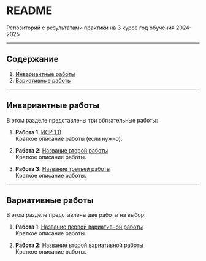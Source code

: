 # README

Репозиторий с результатами практики на 3 курсе год обучения 2024-2025

---

## Содержание
1. [Инвариантные работы](#инвариантные-работы)
2. [Вариативные работы](#вариативные-работы)

---

## Инвариантные работы

В этом разделе представлены три обязательные работы:

1. **Работа 1**: [ИСР 1.1](https://github.com/AD1N23/3-rd-practice/blob/main/ИСР%201.1.pdf))  
   Краткое описание работы (если нужно).

2. **Работа 2**: [Название второй работы](./pdf/invariant_work_2.pdf)  
   Краткое описание работы.

3. **Работа 3**: [Название третьей работы](./pdf/invariant_work_3.pdf)  
   Краткое описание работы.

---

## Вариативные работы

В этом разделе представлены две работы на выбор:

1. **Работа 1**: [Название первой вариативной работы](./pdf/variant_work_1.pdf)  
   Краткое описание работы.

2. **Работа 2**: [Название второй вариативной работы](./pdf/variant_work_2.pdf)  
   Краткое описание работы.
